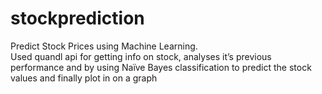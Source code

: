 # stockprediction
Predict Stock Prices using Machine Learning.  
Used quandl api for getting info on stock,
analyses it’s previous performance and by using Naïve Bayes classification to predict the stock values
and finally plot in on a graph
